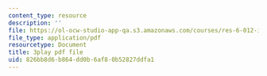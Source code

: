 ```yaml
---
content_type: resource
description: ''
file: https://ol-ocw-studio-app-qa.s3.amazonaws.com/courses/res-6-012-introduction-to-probability-spring-2018/826bb8d6b864dd0b6af80b52827ddfa1_AyCLokHV774.pdf
file_type: application/pdf
resourcetype: Document
title: 3play pdf file
uid: 826bb8d6-b864-dd0b-6af8-0b52827ddfa1
---
```

